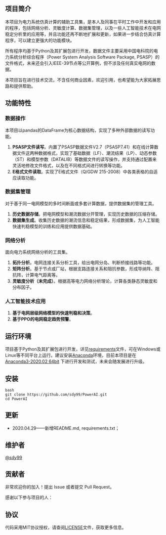 ## 项目简介
本项目为电力系统仿真计算的辅助工具集，是本人及同事在平时工作中开发和应用的程序，包括网络分析、灵敏度计算、数据集管理，以及一些人工智能技术在电网稳定分析里的应用等，并且功能还再不断地扩展和更新，如果进一步结合仿真计算程序，可以建立更强大的功能模块。

所有程序均基于Python及其扩展包进行开发，数据文件主要采用中国电科院的电力系统分析综合程序（Power System Analysis Software Package, PSASP）的文件格式，未来还会引入IEEE-39节点等公开算例，但不涉及任何真实电网的数据。

本项目旨在进行技术交流，不含任何商业因素，欢迎引用，也希望能为大家拓展思路和提供帮助。

## 功能特性

### 数据操作
本项目以pandas的DataFrame为核心数据结构，实现了多种外部数据的读写功能。
1. **PSASP文件读写**。内置了PSASP数据文件V2.7（PSASP7.41）和在线计算数据文件这两种数据格式，实现了基础数据（LF）、潮流结果（LP）、动态参数（ST）和模型参数（DATALIB）等数据文件的读写操作，并支持通过配置来灵活地修改文件格式，以及在不同格式间进行转换等功能。
2. **E格式文件读取**。实现了E格式文件（Q/GDW 215-2008）中各类表格的自适应读取功能。

### 数据集管理
对于基于同一电网模型的多时间断面或多套计算数据，提供数据集的管理工具。
1. **历史数据存储**。把电网模型和潮流数据分开管理，实现历史数据的压缩存储。
2. **数据集生成**。收集历史数据的潮流信息和稳定结果，形成数据集，为人工智能快速判稳模型的训练和应用提供数据基础。

### 网络分析
面向电力系统网络分析的工具集。
1. **拓扑分析**。电网连接关系分析工具，给出电网分岛、判断桥接线路等功能。
2. **矩阵分析**。基于节点或厂站，根据支路连接关系和阻抗参数，形成导纳阵、阻抗阵，计算电气距离等。
3. **灵敏度分析（未完成）**。根据高等电力网络分析理论，计算各类静态灵敏度和分布因子。

### 人工智能技术应用
1. **基于电网层级网络模型的快速判稳和决策**。
2. **基于PPO的电网稳定趋势预警**。

## 运行环境
项目基于Python及其扩展包进行开发，详见[requirements](requirements.txt)文件，可在Windows或Linux等不同平台上运行。建议安装[Anaconda](https://www.anaconda.com)环境，目前本项目是在[Anaconda3-2020.02 64bit](https://repo.anaconda.com/archive/Anaconda3-2020.02-Linux-x86_64.sh) 下进行开发和测试，未来会随发展进行升级。

## 安装
```
bash
git clone https://github.com/sdy99/PowerAI.git
cd PowerAI
```

## 更新
- 2020.04.29——新增README.md, requirements.txt；

## 维护者
[@sdy99](https://github.com/sdy99)

## 贡献者
非常欢迎你的加入！提出 Issue 或者提交 Pull Request。

感谢以下参与项目的人：

## 协议
代码采用MIT协议授权，请查阅[LICENSE](./LICENSE)文件，获取更多信息。